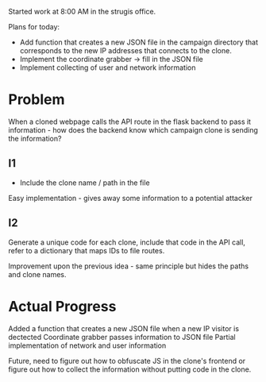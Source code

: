 
Started work at 8:00 AM in the strugis office. 


Plans for today: 
- Add function that creates a new JSON file in the campaign directory that corresponds to the new IP addresses that connects to the clone. 
- Implement the coordinate grabber -> fill in the JSON file
- Implement collecting of user and network information 


# Problem 

When a cloned webpage calls the API route in the flask backend to pass it information - how does the backend know which campaign clone is sending the information? 

## I1
- Include the clone name / path in the file

Easy implementation - gives away some information to a potential attacker

## I2

Generate a unique code for each clone, include that code in the API call, refer to a dictionary that maps IDs to file routes. 

Improvement upon the previous idea - same principle but hides the paths and clone names.

# Actual Progress

Added a function that creates a new JSON file when a new IP visitor is dectected
Coordinate grabber passes information to JSON file
Partial implementation of network and user information

Future, need to figure out how to obfuscate JS in the clone's frontend or figure out how to collect the information without putting code in the clone.   

